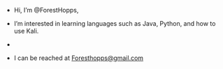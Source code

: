 - Hi, I’m @ForestHopps,

- I’m interested in learning languages such as Java, Python, and how to use Kali.
- 
- I can be reached at Foresthopps@gmail.com

<!---
ForestHopps/ForestHopps is a ✨ special ✨ repository because its `README.md` (this file) appears on your GitHub profile.
You can click the Preview link to take a look at your changes.
--->
